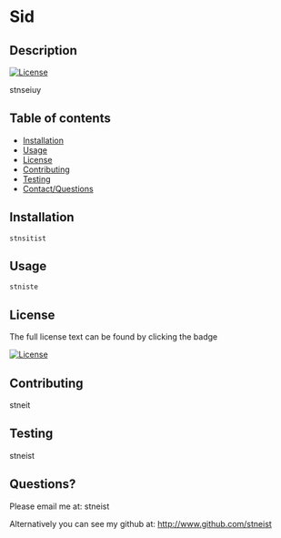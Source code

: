 
  # Sid

  ## Description
  [![License](https://img.shields.io/badge/License-Apache_2.0-blue.svg)](https://opensource.org/licenses/Apache-2.0)

  stnseiuy

  ## Table of contents

   * [Installation](#installation)
   * [Usage](#usage)
   * [License](#license)
   * [Contributing](#contributing)
   * [Testing](#tests)
   * [Contact/Questions](#questions)

  ## Installation 
  
  `stnsitist`

  ## Usage

  `stniste`

  ## License

  The full license text can be found by clicking the badge

  [![License](https://img.shields.io/badge/License-Apache_2.0-blue.svg)](https://opensource.org/licenses/Apache-2.0)

  ## Contributing

  stneit

  ## Testing

  stneist

  ## Questions?
  Please email me at: stneist

  Alternatively you can see my github at:
  http://www.github.com/stneist
  
